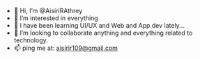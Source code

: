 - 👋 Hi, I’m @AisiriRAthrey
- 👀 I’m interested in everything
- 🌱 I have been learning UI/UX and Web and App dev lately...
- 💞️ I’m looking to collaborate anything and everything related to technology.
- 📫 ping me at:  aisirir109@gmail.com

<!---
AisiriRAthrey/AisiriRAthrey is a ✨ special ✨ repository because its `README.md` (this file) appears on your GitHub profile.
You can click the Preview link to take a look at your changes.
--->
